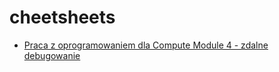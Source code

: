 # cheetsheets

+ [Praca z oprogramowaniem dla Compute Module 4 - zdalne debugowanie](https://asura-codes.github.io/cheetsheets/RemoteGDB/%C5%9Brodowisko-i-konfiguracja.html)